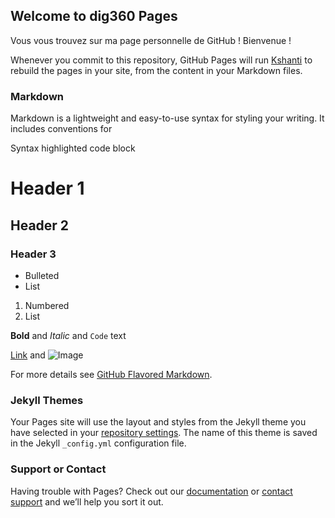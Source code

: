 ## Welcome to dig360 Pages

Vous vous trouvez sur ma page personnelle de GitHub ! Bienvenue !

Whenever you commit to this repository, GitHub Pages will run [Kshanti](https://kshanti.ch/) to rebuild the pages in your site, from the content in your Markdown files.

### Markdown

Markdown is a lightweight and easy-to-use syntax for styling your writing. It includes conventions for

Syntax highlighted code block

# Header 1
## Header 2
### Header 3

- Bulleted
- List

1. Numbered
2. List

**Bold** and _Italic_ and `Code` text

[Link](url) and ![Image](src)

For more details see [GitHub Flavored Markdown](https://guides.github.com/features/mastering-markdown/).

### Jekyll Themes

Your Pages site will use the layout and styles from the Jekyll theme you have selected in your [repository settings](https://github.com/dig360/dig360.github.io/settings/pages). The name of this theme is saved in the Jekyll `_config.yml` configuration file.

### Support or Contact

Having trouble with Pages? Check out our [documentation](https://docs.github.com/categories/github-pages-basics/) or [contact support](https://support.github.com/contact) and we’ll help you sort it out.
